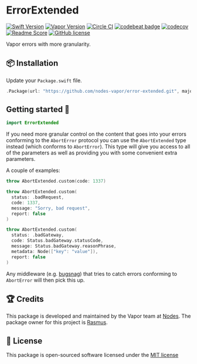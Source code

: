 # ErrorExtended
[![Swift Version](https://img.shields.io/badge/Swift-3-brightgreen.svg)](http://swift.org)
[![Vapor Version](https://img.shields.io/badge/Vapor-2-F6CBCA.svg)](http://vapor.codes)
[![Circle CI](https://circleci.com/gh/nodes-vapor/error-extended/tree/master.svg?style=shield)](https://circleci.com/gh/nodes-vapor/error-extended)
[![codebeat badge](https://codebeat.co/badges/d1707d31-ba2c-4a58-b943-344d61511f34)](https://codebeat.co/projects/github-com-nodes-vapor-error-extended-master)
[![codecov](https://codecov.io/gh/nodes-vapor/error-extended/branch/master/graph/badge.svg)](https://codecov.io/gh/nodes-vapor/error-extended)
[![Readme Score](http://readme-score-api.herokuapp.com/score.svg?url=https://github.com/nodes-vapor/error-extended)](http://clayallsopp.github.io/readme-score?url=https://github.com/nodes-vapor/error-extended)
[![GitHub license](https://img.shields.io/badge/license-MIT-blue.svg)](https://raw.githubusercontent.com/nodes-vapor/error-extended/master/LICENSE)

Vapor errors with more granularity.


## 📦 Installation

Update your `Package.swift` file.
```swift
.Package(url: "https://github.com/nodes-vapor/error-extended.git", majorVersion: 1)
```


## Getting started 🚀

```swift
import ErrorExtended
```

If you need more granular control on the content that goes into your errors conforming to the `AbortError`  protocol you can use the `AbortExtended` type instead (which conforms to `AbortError`). This type will give you access to all of the parameters as well as providing you with some convenient extra parameters.

A couple of examples:

```swift
throw AbortExtended.custom(code: 1337)
```

```swift
throw AbortExtended.custom(
  status: .badRequest, 
  code: 1337, 
  message: "Sorry, bad request", 
  report: false
)
```

```swift
throw AbortExtended.custom(
  status: .badGateway, 
  code: Status.badGateway.statusCode, 
  message: Status.badGateway.reasonPhrase, 
  metadata: Node(["key": "value"]), 
  report: false
)
```

Any middleware (e.g. [bugsnag](https://github.com/nodes-vapor/bugsnag)) that tries to catch errors conforming to `AbortError` will then pick this up.


## 🏆 Credits

This package is developed and maintained by the Vapor team at [Nodes](https://www.nodes.dk).
The package owner for this project is [Rasmus](https://github.com/rasmusebbesen).

## 📄 License

This package is open-sourced software licensed under the [MIT license](http://opensource.org/licenses/MIT)
